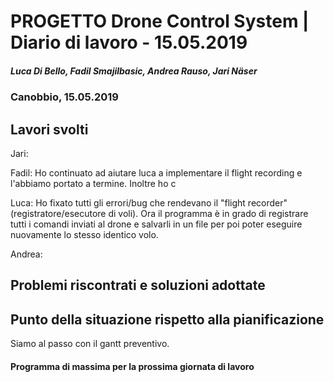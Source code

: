 # PROGETTO Drone Control System | Diario di lavoro - 15.05.2019
##### Luca Di Bello, Fadil Smajilbasic, Andrea Rauso, Jari Näser
### Canobbio, 15.05.2019

## Lavori svolti

Jari:

Fadil:
Ho continuato ad aiutare luca a implementare il flight recording e l'abbiamo portato a termine. Inoltre ho c

Luca:
Ho fixato tutti gli errori/bug che rendevano il "flight recorder" (registratore/esecutore di voli). Ora il programma è in grado di 
registrare tutti i comandi inviati al drone e salvarli in un file per poi poter eseguire nuovamente lo stesso identico volo.

Andrea:



## Problemi riscontrati e soluzioni adottate

## Punto della situazione rispetto alla pianificazione
Siamo al passo con il gantt preventivo.

#### Programma di massima per la prossima giornata di lavoro

